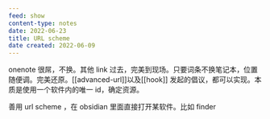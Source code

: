 ```yaml
---
feed: show
content-type: notes
date: 2022-06-23
title: URL scheme
date created: 2022-06-09
---
```


onenote 很屌，不换。其他 link 过去，完美到现场。只要词条不换笔记本，位置随便调。完美还原。[[advanced-url]]以及[[hook]] 发起的倡议，都可以实现。本质是使用一个软件内的唯一 id，确定资源。

善用 url scheme ，在 obsidian 里面直接打开某软件。比如 finder
